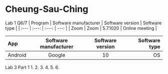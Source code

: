 # Cheung-Sau-Ching
Lab 1 Q6/7
| Program | Software manufacturer | Software version | Software type |
| :---         |     :---:      |        :---:  |     ---:     | 
| Zoom   |   Zoom   | 5.7.1020    | Online meeting  |

| App | Software manufacturer | Software version | Software type |
| :---         |     :---:      |        :---:  |     ---:     | 
| Android  |  Google   |  10  | OS  |

Lab 3 Part 1
1. 
2. 
3. 
4.
5.
6.
